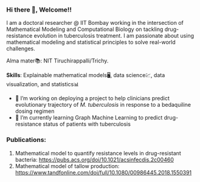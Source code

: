 ### Hi there 👋, Welcome!! 

I am a doctoral researcher @ IIT Bombay working in the intersection of Mathematical Modeling and Computational Biology on tackling drug-resistance evolution in tuberculosis treatment. 
I am passionate about using mathematical modeling and statistical principles to solve real-world challenges. 

Alma mater📚: NIT Tiruchirappalli/Trichy. 

**Skills**: Explainable mathematical models🖥️, data science💹, data visualization, and statistics📊

- 🔭 I’m working on deploying a project to help clinicians predict evolutionary trajectory of _M. tuberculosis_ in response to a bedaquiline dosing regimen
- 🌱 I’m currently learning Graph Machine Learning to predict drug-resistance status of patients with tuberculosis


### Publications:
1. Mathematical model to quantify resistance levels in drug-resistant bacteria: https://pubs.acs.org/doi/10.1021/acsinfecdis.2c00460
2. Mathematical model of tallow production: https://www.tandfonline.com/doi/full/10.1080/00986445.2018.1550391
